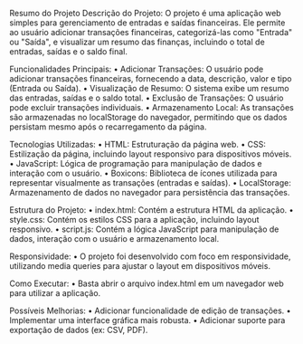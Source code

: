 Resumo do Projeto
Descrição do Projeto:
O projeto é uma aplicação web simples para gerenciamento de entradas e saídas financeiras. Ele permite ao usuário adicionar transações financeiras, categorizá-las como "Entrada" ou "Saída", 
e visualizar um resumo das finanças, incluindo o total de entradas, saídas e o saldo final.

Funcionalidades Principais:
•	Adicionar Transações: O usuário pode adicionar transações financeiras, fornecendo a data, descrição, valor e tipo (Entrada ou Saída).
•	Visualização de Resumo: O sistema exibe um resumo das entradas, saídas e o saldo total.
•	Exclusão de Transações: O usuário pode excluir transações individuais.
•	Armazenamento Local: As transações são armazenadas no localStorage do navegador, permitindo que os dados persistam mesmo após o recarregamento da página.

Tecnologias Utilizadas:
•	HTML: Estruturação da página web.
•	CSS: Estilização da página, incluindo layout responsivo para dispositivos móveis.
•	JavaScript: Lógica de programação para manipulação de dados e interação com o usuário.
•	Boxicons: Biblioteca de ícones utilizada para representar visualmente as transações (entradas e saídas).
•	LocalStorage: Armazenamento de dados no navegador para persistência das transações.

Estrutura do Projeto:
•	index.html: Contém a estrutura HTML da aplicação.
•	style.css: Contém os estilos CSS para a aplicação, incluindo layout responsivo.
•	script.js: Contém a lógica JavaScript para manipulação de dados, interação com o usuário e armazenamento local.

Responsividade:
•	O projeto foi desenvolvido com foco em responsividade, utilizando media queries para ajustar o layout em dispositivos móveis.

Como Executar:
•	Basta abrir o arquivo index.html em um navegador web para utilizar a aplicação.

Possíveis Melhorias:
•	Adicionar funcionalidade de edição de transações.
•	Implementar uma interface gráfica mais robusta.
•	Adicionar suporte para exportação de dados (ex: CSV, PDF).

